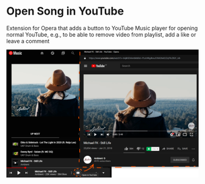 # Open Song in YouTube
Extension for Opera that adds a button to YouTube Music player for opening normal YouTube, e.g., to be able to remove video from playlist, add a like or leave a comment

![Screenshot](./img/screen.png "Screenshot")
